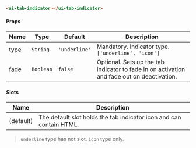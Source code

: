 ```html
<ui-tab-indicator></ui-tab-indicator>
```

#### Props

| Name | Type      | Default       | Description                                                                                |
| ---- | --------- | ------------- | ------------------------------------------------------------------------------------------ |
| type | `String`  | `'underline'` | Mandatory. Indicator type. `['underline', 'icon']`                                         |
| fade | `Boolean` | `false`       | Optional. Sets up the tab indicator to fade in on activation and fade out on deactivation. |

#### Slots

| Name      | Description                                                         |
| --------- | ------------------------------------------------------------------- |
| (default) | The default slot holds the tab indicator icon and can contain HTML. |

> `underline` type has not slot. `icon` type only.

